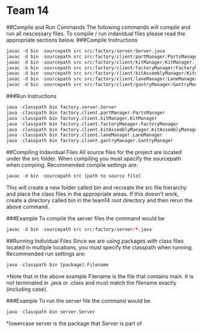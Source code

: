Team 14
======
##Compile and Run Commands
The following commands will compile and run all nescessary files. To compile / run indavidual files please read the appropriate sections below.
###Compile Instructions
```r
javac -d bin -sourcepath src src/factory/server/Server.java
javac -d bin -sourcepath src src/factory/client/partManager/PartsManager.java
javac -d bin -sourcepath src src/factory/client/kitManager/KitManager.java
javac -b bin -sourcepath src src/factory/client/factoryManager/FactoryManager.java
javac -d bin -sourcepath src src/factory/client/kitAssemblyManager/KitAssemblyManager.java
javac -d bin -sourcepath src src/factory/client/laneManager/LaneManager.java
javac -d bin -sourcepath src src/factory/client/gantryManager/GantryManager.java
```
###Run Instructions
```r
java -classpath bin factory.server.Server
java -classpath bin factory.client.partManager.PartsManager
java -classpath bin factory.client.kitManager.KitManager
java -classpath bin factory.client.factoryManager.FactoryManager
java -classpath bin factory.client.kitAssemblyManager.KitAssemblyManager
java -classpath bin factory.client.laneManager.LaneManager
java -classpath bin factory.client.gantryManager.GantryManager
```

##Compiling Indavidual Files
All source files for the project are located under the src folder. When compiling you must specify the sourcepath when compiing. Recommended compile settings are:
```r
javac -d bin -sourcepath src [path to source file]
```

This will create a new folder called bin and recreate the src file hierarchy and place the class files in the appropriate areas. If this doesn't work, create a directory called bin in the team14 root directory and then rerun the above command.

###Example
To compile the server files the command would be
```r
javac -d bin -sourcepath src src/factory/server/*.java
```

##Running Individual Files
Since we are using packages with class files located in multiple locations, you must specify the classpath when running. Recommended run settings are:
```r
java -classpath bin [package].Filename
```

*Note that in the above example Filename is the file that contains main. It is not terminated in .java or .class and must match the filename exactly (including case).

###Example
To run the server file the command would be
```r
java -classpath bin server.Server
```
*lowercase server is the package that Server is part of